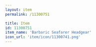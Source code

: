 ```yaml
---
layout: item
permalink: /11300751

title: Item
id: 11300751
item_name: 'Barbaric Seafarer Headgear'
icon_url: 'item/icon/11300741.png'
---
```

